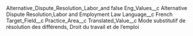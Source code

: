 <?xml version="1.0" encoding="UTF-8"?>
<CustomMetadata xmlns="http://soap.sforce.com/2006/04/metadata" xmlns:xsi="http://www.w3.org/2001/XMLSchema-instance" xmlns:xsd="http://www.w3.org/2001/XMLSchema">
    <label>Alternative_Dispute_Resolution_Labor_and</label>
    <protected>false</protected>
    <values>
        <field>Eng_Values__c</field>
        <value xsi:type="xsd:string">Alternative Dispute Resolution,Labor and Employment Law</value>
    </values>
    <values>
        <field>Language__c</field>
        <value xsi:type="xsd:string">French</value>
    </values>
    <values>
        <field>Target_Field__c</field>
        <value xsi:type="xsd:string">Practice_Area__c</value>
    </values>
    <values>
        <field>Translated_Value__c</field>
        <value xsi:type="xsd:string">Mode substitutif de résolution des différends, Droit du travail et de l’emploi</value>
    </values>
</CustomMetadata>
